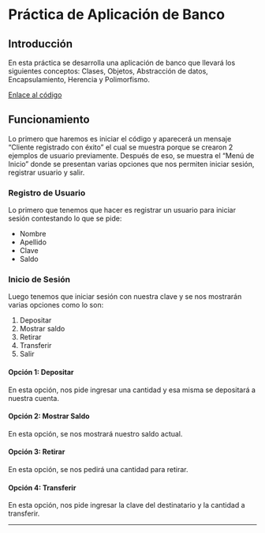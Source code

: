 # Práctica de Aplicación de Banco

## Introducción

En esta práctica se desarrolla una aplicación de banco que llevará los siguientes conceptos: Clases, Objetos, Abstracción de datos, Encapsulamiento, Herencia y Polimorfismo.

[Enlace al código](git@github.com:ConnyB1/paradigmas.git)

## Funcionamiento

Lo primero que haremos es iniciar el código y aparecerá un mensaje “Cliente registrado con éxito” el cual se muestra porque se crearon 2 ejemplos de usuario previamente. Después de eso, se muestra el “Menú de Inicio” donde se presentan varias opciones que nos permiten iniciar sesión, registrar usuario y salir.

### Registro de Usuario

Lo primero que tenemos que hacer es registrar un usuario para iniciar sesión contestando lo que se pide:
- Nombre
- Apellido
- Clave
- Saldo

### Inicio de Sesión

Luego tenemos que iniciar sesión con nuestra clave y se nos mostrarán varias opciones como lo son:
1. Depositar
2. Mostrar saldo
3. Retirar
4. Transferir
5. Salir

#### Opción 1: Depositar

En esta opción, nos pide ingresar una cantidad y esa misma se depositará a nuestra cuenta.

#### Opción 2: Mostrar Saldo

En esta opción, se nos mostrará nuestro saldo actual.

#### Opción 3: Retirar

En esta opción, se nos pedirá una cantidad para retirar.

#### Opción 4: Transferir

En esta opción, nos pide ingresar la clave del destinatario y la cantidad a transferir.

---
